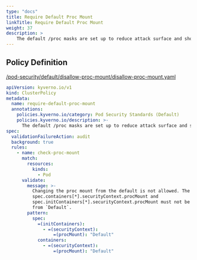 ```yaml
---
type: "docs"
title: Require Default Proc Mount
linkTitle: Require Default Proc Mount
weight: 37
description: >
    The default /proc masks are set up to reduce attack surface and should be required.
---
```


## Policy Definition
<a href="https://github.com/kyverno/policies/raw/main//pod-security/default/disallow-proc-mount/disallow-proc-mount.yaml" target="-blank">/pod-security/default/disallow-proc-mount/disallow-proc-mount.yaml</a>

```yaml
apiVersion: kyverno.io/v1
kind: ClusterPolicy
metadata:
  name: require-default-proc-mount
  annotations:
    policies.kyverno.io/category: Pod Security Standards (Default)
    policies.kyverno.io/description: >-
      The default /proc masks are set up to reduce attack surface and should be required.
spec:
  validationFailureAction: audit
  background: true
  rules:
    - name: check-proc-mount
      match:
        resources:
          kinds:
            - Pod
      validate:
        message: >-
          Changing the proc mount from the default is not allowed. The fields
          spec.containers[*].securityContext.procMount and
          spec.initContainers[*].securityContext.procMount must not be changed 
          from `Default`.
        pattern:
          spec:
            =(initContainers):
              - =(securityContext):
                  =(procMount): "Default"
            containers:
              - =(securityContext):
                  =(procMount): "Default"

```
